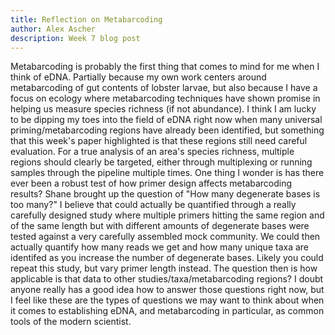 ```yaml
---
title: Reflection on Metabarcoding
author: Alex Ascher
description: Week 7 blog post
---
```

Metabarcoding is probably the first thing that comes to mind for me when I think of eDNA. Partially because my own work centers around metabarcoding of gut contents of lobster larvae, but also because I have a focus on ecology where metabarcoding techniques have shown promise in helping us measure species richness (if not abundance). I think I am lucky to be dipping my toes into the field of eDNA right now when many universal priming/metabarcoding regions have already been identified, but something that this week's paper highlighted is that these regions still need careful evaluation. For a true analysis of an area's species richness, multiple regions should clearly be targeted, either through multiplexing or running samples through the pipeline multiple times. One thing I wonder is has there ever been a robust test of how primer design affects metabarcoding results? Shane brought up the question of "How many degenerate bases is too many?" I believe that could actually be quantified through a really carefully designed study where multiple primers hitting the same region and of the same length but with different amounts of degenerate bases were tested against a very carefully assembled mock community. We could then actually quantify how many reads we get and how many unique taxa are identifed as you increase the number of degenerate bases. Likely you could repeat this study, but vary primer length instead. The question then is how applicable is that data to other studies/taxa/metabarcoding regions? I doubt anyone really has a good idea how to answer those questions right now, but I feel like these are the types of questions we may want to think about when it comes to establishing eDNA, and metabarcoding in particular, as common tools of the modern scientist. 